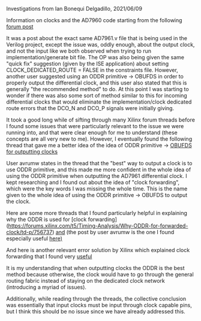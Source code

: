 Investigations from Ian Bonequi Delgadillo, 2021/06/09

Information on clocks and the AD7960 code starting from the following [forum post](https://ez.analog.com/fpga/f/q-a/81511/ad7961-reference-design-gated-clock)

It was a post about the exact same AD7961.v file that is being used in the Verilog project, except the issue was, oddly enough, about the output clock, and not the input like we both observed when trying to run implementation/generate bit file.  The OP was also being given the same "quick fix" suggestion (given by the ISE application) about setting CLOCK\_DEDICATED\_ROUTE = FALSE in the constraints file.  However, another user suggested using an ODDR primitive -> OBUFDS in order to properly output the differential clock, and this user also stated that this is generally "the recommended method" to do.  At this point I was starting to wonder if there was also some sort of method similar to this for incoming differential clocks that would eliminate the implementation/clock dedicated route errors that the DCO\_N and DCO\_P signals were initially giving.

It took a good long while of sifting through many Xilinx forum threads before I found some issues that were particularly relevant to the issue we were running into, and that were clear enough for me to understand (these concepts are all very new to me).  However, I eventually found the following thread that gave me a better idea of the idea of ODDR primitive -> [OBUFDS for outputting clocks](https://forums.xilinx.com/t5/Other-FPGA-Architecture/Clock-capable-pin-pair-as-input-and-output/m-p/900002#M29713)

User avrumw states in the thread that the "best" way to output a clock is to use ODDR primitive, and this made me more confident in the whole idea of using the ODDR primitive when outputting the AD7961 differential clock.  I kept researching and I found out about the idea of "clock forwarding", which were the key words I was missing the whole time.  This is the name given to the whole idea of using the ODDR primitive -> OBUFDS to output the clock.

Here are some more threads that I found particularly helpful in explaining why the ODDR is used for [clock forwarding]
(https://forums.xilinx.com/t5/Timing-Analysis/Why-ODDR-for-forwarded-clock/td-p/756737)
[and](https://forums.xilinx.com/t5/Other-FPGA-Architecture/Output-differential-clock-kintex-7/m-p/771628#M22049) (the post by user avrumw is the one I found especially useful [here)](https://forums.xilinx.com/t5/Other-FPGA-Architecture/LVDS-CLK-P-N-be-routed-to-MRCC-SRCC-or-regular-differential-IOs/td-p/913220)

And here is another relevant error solution by Xilinx which explained clock forwarding that I found very [useful](
https://www.xilinx.com/support/answers/35032.html)

It is my understanding that when outputting clocks the ODDR is the best method because otherwise, the clock would have to go through the general routing fabric instead of staying on the dedicated clock network (introducing a myriad of issues).

Additionally, while reading through the threads, the collective conclusion was essentially that input clocks must be input through clock capable pins, but I think this should be no issue since we have already addressed this.
